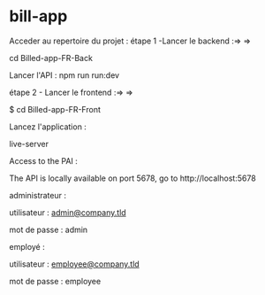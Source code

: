 # bill-app

Acceder au repertoire du projet :
étape 1 -Lancer le backend :=> =>

cd Billed-app-FR-Back


Lancer l'API :
npm run run:dev



étape 2 - Lancer le frontend :=> =>


$ cd Billed-app-FR-Front



Lancez l'application :




live-server



Access to the PAI :

The API is locally available on port 5678, go to http://localhost:5678

administrateur :

utilisateur : admin@company.tld 

mot de passe : admin


employé :


utilisateur : employee@company.tld


mot de passe : employee
